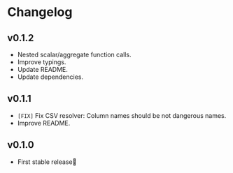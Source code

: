 # Changelog

## v0.1.2

* Nested scalar/aggregate function calls.
* Improve typings.
* Update README.
* Update dependencies.


## v0.1.1

* `[FIX]` Fix CSV resolver: Column names should be not dangerous names.
* Improve README.


## v0.1.0

* First stable release🎉

